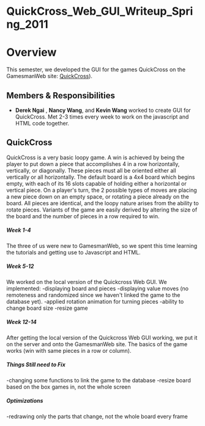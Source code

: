 QuickCross\_Web\_GUI\_Writeup\_Spring\_2011
===========================================

Overview
========

This semester, we developed the GUI for the games QuickCross on the GamesmanWeb site: [QuickCross](http://nyc.cs.berkeley.edu:8080/gcweb/ui/game.jsp?game=quickcross)).

Members & Responsibilities
--------------------------

-   **Derek Ngai** , **Nancy Wang**, and **Kevin Wang** worked to create GUI for QuickCross. Met 2-3 times every week to work on the javascript and HTML code together.

QuickCross
----------

QuickCross is a very basic loopy game. A win is achieved by being the player to put down a piece that accomplishes 4 in a row horizontally, vertically, or diagonally. These pieces must all be oriented either all vertically or all horizontally. The default board is a 4x4 board which begins empty, with each of its 16 slots capable of holding either a horizontal or vertical piece. On a player's turn, the 2 possible types of moves are placing a new piece down on an empty space, or rotating a piece already on the board. All pieces are identical, and the loopy nature arises from the ability to rotate pieces. Variants of the game are easily derived by altering the size of the board and the number of pieces in a row required to win.

##### Week 1-4

The three of us were new to GamesmanWeb, so we spent this time learning the tutorials and getting use to Javascript and HTML.

##### Week 5-12

We worked on the local version of the Quickcross Web GUI. We implemented: -displaying board and pieces -displaying value moves (no remoteness and randomized since we haven't linked the game to the database yet). -applied rotation animation for turning pieces -ability to change board size -resize game

##### Week 12-14

After getting the local version of the Quickcross Web GUI working, we put it on the server and onto the GamesmanWeb site. The basics of the game works (win with same pieces in a row or column).

##### Things Still need to Fix

-changing some functions to link the game to the database -resize board based on the box games in, not the whole screen

##### Optimizations

-redrawing only the parts that change, not the whole board every frame

